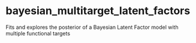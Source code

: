 # bayesian_multitarget_latent_factors
Fits and explores the posterior of a Bayesian Latent Factor model with multiple functional targets

